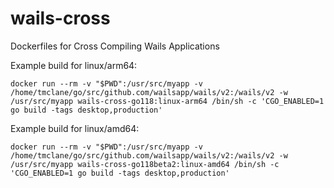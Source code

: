 # wails-cross
Dockerfiles for Cross Compiling Wails Applications

Example build for linux/arm64:

    docker run --rm -v "$PWD":/usr/src/myapp -v /home/tmclane/go/src/github.com/wailsapp/wails/v2:/wails/v2 -w /usr/src/myapp wails-cross-go118:linux-arm64 /bin/sh -c 'CGO_ENABLED=1 go build -tags desktop,production'

Example build for linux/amd64:

    docker run --rm -v "$PWD":/usr/src/myapp -v /home/tmclane/go/src/github.com/wailsapp/wails/v2:/wails/v2 -w /usr/src/myapp wails-cross-go118beta2:linux-amd64 /bin/sh -c 'CGO_ENABLED=1 go build -tags desktop,production'
